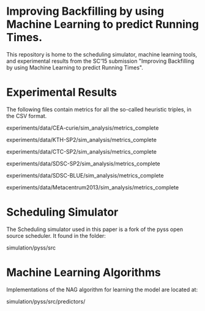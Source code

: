 Improving Backfilling by using Machine Learning to predict Running Times.
=========================================================================

This repository is home to the scheduling simulator, machine learning tools, and experimental results from the SC'15 submission "Improving Backfilling by using Machine Learning to predict Running Times".

Experimental Results
====================
The following files contain metrics for all the so-called heuristic triples, in the CSV format.

experiments/data/CEA-curie/sim_analysis/metrics_complete

experiments/data/KTH-SP2/sim_analysis/metrics_complete

experiments/data/CTC-SP2/sim_analysis/metrics_complete

experiments/data/SDSC-SP2/sim_analysis/metrics_complete

experiments/data/SDSC-BLUE/sim_analysis/metrics_complete

experiments/data/Metacentrum2013/sim_analysis/metrics_complete

Scheduling Simulator
====================
The Scheduling simulator used in this paper is a fork of the pyss open source scheduler. It found in the folder:

simulation/pyss/src

Machine Learning Algorithms
===========================
Implementations of the NAG algorithm for learning the model are located at:

simulation/pyss/src/predictors/

<!--Necessary R stuff:-->
<!--install.packages("argparse","ggplot2","gridExtra")-->
